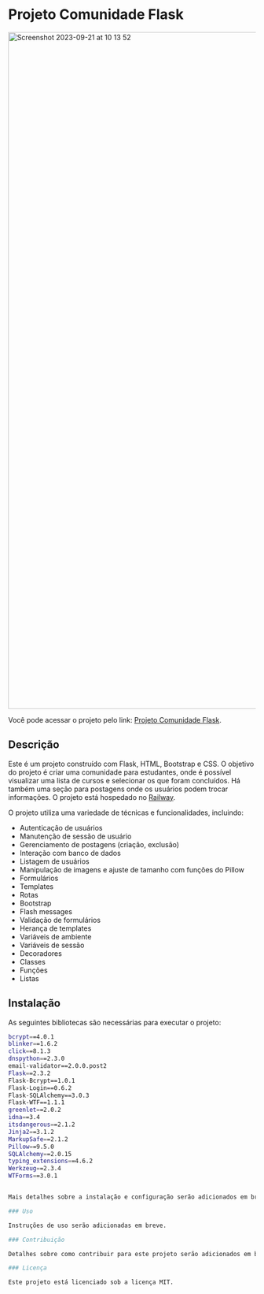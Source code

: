 # Projeto Comunidade Flask


<img width="1374" alt="Screenshot 2023-09-21 at 10 13 52" src="https://github.com/thiarly/projeto-comunidade-flask/assets/13594903/144e400e-0c4d-4ba5-9f3f-2e5317ed51f1">


Você pode acessar o projeto pelo link: [Projeto Comunidade Flask](https://projetocomunidadeflask-production.up.railway.app).

## Descrição

Este é um projeto construído com Flask, HTML, Bootstrap e CSS. O objetivo do projeto é criar uma comunidade para estudantes, onde é possível visualizar uma lista de cursos e selecionar os que foram concluídos. Há também uma seção para postagens onde os usuários podem trocar informações. O projeto está hospedado no [Railway](https://railway.app/).

O projeto utiliza uma variedade de técnicas e funcionalidades, incluindo:

- Autenticação de usuários
- Manutenção de sessão de usuário
- Gerenciamento de postagens (criação, exclusão)
- Interação com banco de dados
- Listagem de usuários
- Manipulação de imagens e ajuste de tamanho com funções do Pillow
- Formulários
- Templates
- Rotas
- Bootstrap
- Flash messages
- Validação de formulários
- Herança de templates
- Variáveis de ambiente
- Variáveis de sessão
- Decoradores
- Classes
- Funções
- Listas

## Instalação

As seguintes bibliotecas são necessárias para executar o projeto:

```bash
bcrypt==4.0.1
blinker==1.6.2
click==8.1.3
dnspython==2.3.0
email-validator==2.0.0.post2
Flask==2.3.2
Flask-Bcrypt==1.0.1
Flask-Login==0.6.2
Flask-SQLAlchemy==3.0.3
Flask-WTF==1.1.1
greenlet==2.0.2
idna==3.4
itsdangerous==2.1.2
Jinja2==3.1.2
MarkupSafe==2.1.2
Pillow==9.5.0
SQLAlchemy==2.0.15
typing_extensions==4.6.2
Werkzeug==2.3.4
WTForms==3.0.1


Mais detalhes sobre a instalação e configuração serão adicionados em breve.

### Uso

Instruções de uso serão adicionadas em breve.

### Contribuição

Detalhes sobre como contribuir para este projeto serão adicionados em breve.

### Licença

Este projeto está licenciado sob a licença MIT.


